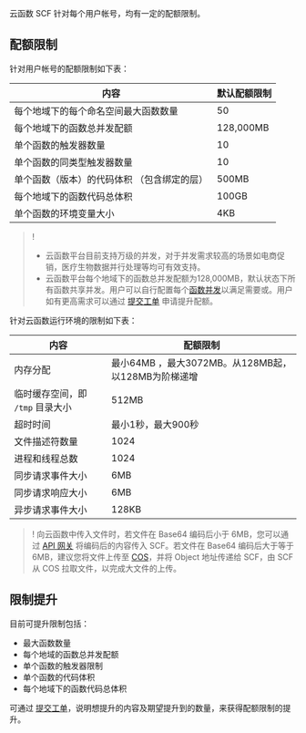 云函数 SCF 针对每个用户帐号，均有一定的配额限制。


## 配额限制

针对用户帐号的配额限制如下表：

| 内容                                            | 默认配额限制 |
| ----------------------------------------------- | ------------ |
| 每个地域下的每个命名空间最大函数数量            | 50           |
| 每个地域下的函数总并发配额                        | 128,000MB          |
| 单个函数的触发器数量                            | 10           |
| 单个函数的同类型触发器数量                      | 10           |
| 单个函数（版本）的代码体积 （包含绑定的层） | 500MB       |
| 每个地域下的函数代码总体积                      | 100GB       |
| 单个函数的环境变量大小                          | 4KB         |

>! 
>- 云函数平台目前支持万级的并发，对于并发需求较高的场景如电商促销，医疗生物数据并行处理等均可有效支持。
>- 云函数平台每个地域下的函数总并发配额为128,000MB，默认状态下所有函数共享并发。用户可以自行配置每个[函数并发](https://intl.cloud.tencent.com/document/product/583/37040)以满足需要或。用户如有更高需求可以通过 [提交工单](https://console.cloud.tencent.com/workorder/category?level1_id=6&level2_id=668&source=0&data_title=%E6%97%A0%E6%9C%8D%E5%8A%A1%E5%99%A8%E4%BA%91%E5%87%BD%E6%95%B0%20SCF&step=1) 申请提升配额。

针对云函数运行环境的限制如下表：

| 内容                             | 配额限制                                            |
| -------------------------------- | --------------------------------------------------- |
| 内存分配                         | 最小64MB ，最大3072MB。从128MB起，以128MB为阶梯递增 |
| 临时缓存空间，即 `/tmp` 目录大小 | 512MB                                               |
| 超时时间                         | 最小1秒，最大900秒                                  |
| 文件描述符数量                   | 1024                                                |
| 进程和线程总数                   | 1024                                                |
| 同步请求事件大小                 | 6MB                                                 |
| 同步请求响应大小                 | 6MB                                                 |
| 异步请求事件大小                 | 128KB                                               |

>! 向云函数中传入文件时，若文件在 Base64 编码后小于 6MB，您可以通过 [API 网关](https://intl.cloud.tencent.com/product/apigateway) 将编码后的内容传入 SCF。若文件在 Base64 编码后大于等于 6MB，建议您将文件上传至 [COS](https://intl.cloud.tencent.com/product/cos)，并将 Object 地址传递给 SCF，由 SCF 从 COS 拉取文件，以完成大文件的上传。



## 限制提升

目前可提升限制包括：
- 最大函数数量
- 每个地域的函数总并发配额
- 单个函数的触发器限制
- 单个函数的代码体积
- 每个地域下的函数代码总体积

可通过 [提交工单](https://console.cloud.tencent.com/workorder/category?level1_id=6&level2_id=668&source=0&data_title=%E6%97%A0%E6%9C%8D%E5%8A%A1%E5%99%A8%E4%BA%91%E5%87%BD%E6%95%B0%20SCF&step=1)，说明想提升的内容及期望提升到的数量，来获得配额限制的提升。
